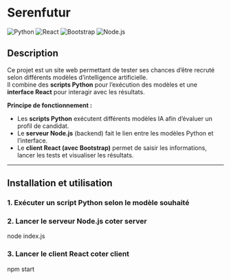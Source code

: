 # Serenfutur

![Python](https://img.shields.io/badge/Python-3.9-blue?logo=python&logoColor=white)
![React](https://img.shields.io/badge/React-18.0-61DAFB?logo=react&logoColor=white)
![Bootstrap](https://img.shields.io/badge/Bootstrap-5.3-7952B3?logo=bootstrap&logoColor=white)
![Node.js](https://img.shields.io/badge/Node.js-18.0-339933?logo=node.js&logoColor=white)

## Description

Ce projet est un site web permettant de tester ses chances d’être recruté selon différents modèles d’intelligence artificielle.  
Il combine des **scripts Python** pour l’exécution des modèles et une **interface React** pour interagir avec les résultats.  

**Principe de fonctionnement :**

- Les **scripts Python** exécutent différents modèles IA afin d’évaluer un profil de candidat.  
- Le **serveur Node.js** (backend) fait le lien entre les modèles Python et l’interface.  
- Le **client React (avec Bootstrap)** permet de saisir les informations, lancer les tests et visualiser les résultats.  

---

## Installation et utilisation

### 1. Exécuter un script Python selon le modèle souhaité

### 2. Lancer le serveur Node.js coter server
node index.js

### 3. Lancer le client React coter client
npm start

